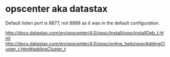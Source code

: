# opscenter aka datastax

Default listen port is 8877, not 8888 as it was in the default configuration.

http://docs.datastax.com/en/opscenter/4.0/opsc/install/opscInstallDeb_t.html
http://docs.datastax.com/en/opscenter/4.0/opsc/online_help/opscAddingCluster_t.html#addingCluster_t

